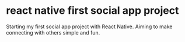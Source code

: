 # react native first social app project
 Starting my first social app project with React Native. Aiming to make connecting with others simple and fun.
